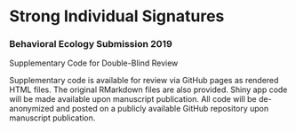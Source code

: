 # Strong Individual Signatures 
### Behavioral Ecology Submission 2019

Supplementary Code for Double-Blind Review

Supplementary code is available for review via GitHub pages as rendered HTML files. The original RMarkdown files are also provided. Shiny app code will be made available upon manuscript publication. All code will be de-anonymized and posted on a publicly available GitHub repository upon manuscript publication.
